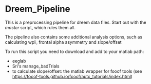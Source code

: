 # Dreem_Pipeline

This is a preprocessing pipeline for dreem data files. Start out with the _master_ script, which rules them all.

The pipeline also contains some additional analysis options, such as calculating wpli, frontal alpha asymmetry and slope/offset

To run this script you need to download and add to your matlab path:
- eeglab 
- Sri's manage_badTrials 
- to calculate slope/offset: the matlab wrapper for fooof tools (see https://fooof-tools.github.io/fooof/auto_tutorials/index.html)
